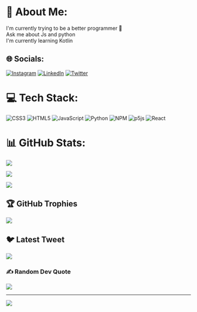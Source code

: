 # 💫 About Me:

I'm currently trying to be a better programmer 🙂<br>Ask me about Js and python<br>I'm currently learning Kotlin

## 🌐 Socials:

[![Instagram](https://img.shields.io/badge/Instagram-%23E4405F.svg?logo=Instagram&logoColor=white)](https://instagram.com/fbn776) [![LinkedIn](https://img.shields.io/badge/LinkedIn-%230077B5.svg?logo=linkedin&logoColor=white)](https://www.linkedin.com/in/febin-nelson/) [![Twitter](https://img.shields.io/badge/Twitter-%231DA1F2.svg?logo=Twitter&logoColor=white)](https://twitter.com/fbn776) 

# 💻 Tech Stack:

![CSS3](https://img.shields.io/badge/css3-%231572B6.svg?style=for-the-badge&logo=css3&logoColor=white) ![HTML5](https://img.shields.io/badge/html5-%23E34F26.svg?style=for-the-badge&logo=html5&logoColor=white) ![JavaScript](https://img.shields.io/badge/javascript-%23323330.svg?style=for-the-badge&logo=javascript&logoColor=%23F7DF1E) ![Python](https://img.shields.io/badge/python-3670A0?style=for-the-badge&logo=python&logoColor=ffdd54) ![NPM](https://img.shields.io/badge/NPM-%23000000.svg?style=for-the-badge&logo=npm&logoColor=white) ![p5js](https://img.shields.io/badge/p5.js-ED225D?style=for-the-badge&logo=p5.js&logoColor=FFFFFF) ![React](https://img.shields.io/badge/react-%2320232a.svg?style=for-the-badge&logo=react&logoColor=%2361DAFB)

# 📊 GitHub Stats:

![](https://github-readme-stats.vercel.app/api?username=fbn776&theme=dark&hide_border=false&include_all_commits=true&count_private=true)<br/>

![](https://github-readme-streak-stats.herokuapp.com/?user=fbn776&theme=dark&hide_border=false)<br/>

![](https://github-readme-stats.vercel.app/api/top-langs/?username=fbn776&theme=dark&hide_border=false&include_all_commits=true&count_private=true&layout=compact)

## 🏆 GitHub Trophies

![](https://github-profile-trophy.vercel.app/?username=fbn776&theme=onedark&no-frame=false&no-bg=true&margin-w=4)

## 🐦 Latest Tweet

[![](https://gtce.itsvg.in/api?username=fbn776)](https://github.com/VishwaGauravIn/github-twitter-card-embed)

### ✍️ Random Dev Quote

![](https://quotes-github-readme.vercel.app/api?type=horizontal&theme=tokyonight)

---

[![](https://visitcount.itsvg.in/api?id=fbn776&icon=0&color=3)](https://visitcount.itsvg.in)

<!-- Proudly created with GPRM ( https://gprm.itsvg.in ) -->
